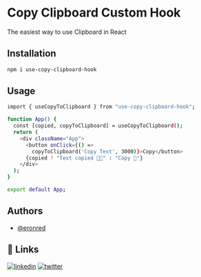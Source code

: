 
# Copy Clipboard Custom Hook

The easiest way to use Clipboard in React

## Installation
```bash
npm i use-copy-clipboard-hook

```
## Usage

```bash
import { useCopyToClipboard } from "use-copy-clipboard-hook";

function App() {
  const [copied, copyToClipboard] = useCopyToClipboard();
  return (
    <div className="App">
      <button onClick={() =>
        copyToClipboard('Copy Text', 3000)}>Copy</button>
      {copied ? "Text copied 🥳🥳" : "Copy 🤖"}
    </div>
  );
}

export default App;

```
    


## Authors

- [@eronred](https://www.github.com/eronred)


## 🔗 Links
[![linkedin](https://img.shields.io/badge/linkedin-0A66C2?style=for-the-badge&logo=linkedin&logoColor=white)](https://www.linkedin.com/eronred)
[![twitter](https://img.shields.io/badge/twitter-1DA1F2?style=for-the-badge&logo=twitter&logoColor=white)](https://twitter.com/imeronn)

